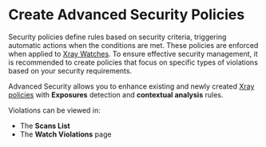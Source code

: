 # Create Advanced Security Policies

Security policies define rules based on security criteria, triggering automatic actions when the conditions are met. These policies are enforced when applied to [Xray Watches](../../../xray/features-and-capabilities/sdlc-policy-mangement/watches.md). To ensure effective security management, it is recommended to create policies that focus on specific types of violations based on your security requirements.&#x20;

Advanced Security allows you to enhance existing and newly created [Xray policies](../../../xray/features-and-capabilities/sdlc-policy-mangement/) with **Exposures** detection and **contextual analysis** rules.

Violations can be viewed in:

* The **Scans List**
* The **Watch Violations** page
